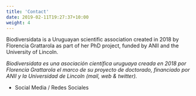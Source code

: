 ```yaml
---
title: 'Contact'
date: 2019-02-11T19:27:37+10:00
weight: 4
---
```


Biodiversidata is a Uruguayan scientific association created in 2018 by Florencia Grattarola as part of her PhD project, funded by ANII and the University of Lincoln. 

*Biodiversidata es una asociación científica uruguaya creada en 2018 por Florencia Grattarola el marco de su proyecto de doctorado, financiado por ANII y la Universidad de Lincoln (mail, web & twitter).*


<script type="text/javascript" defer src="//www.123formbuilder.com/embed/4763623.js" data-role="form" data-default-width="650px"></script>


+  Social Media / Redes Sociales

<div class="a2a_kit a2a_kit_size_32 a2a_default_style a2a_follow">
    <a class="a2a_button_twitter" data-a2a-follow="biodiversidata"></a>
    <a class="a2a_button_flickr" data-a2a-follow="biodiversidata"></a>
</div>
<script async src="https://static.addtoany.com/menu/page.js"></script>
